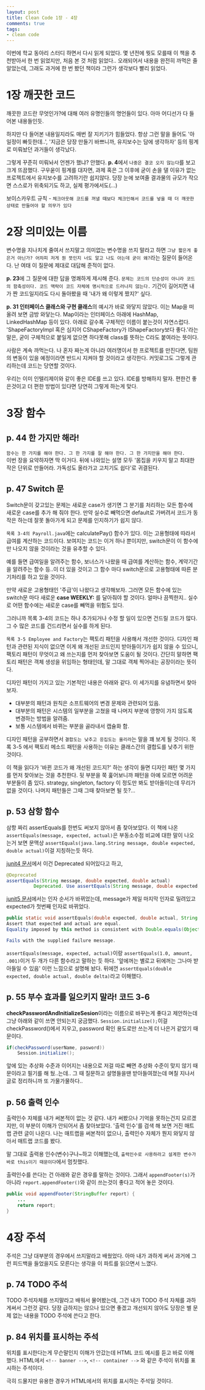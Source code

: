 ```yaml
---
layout: post
title: Clean Code 1장 - 4장
comments: true
tags:
- clean code
---
```


이번에 학교 동아리 스터디 하면서 다시 읽게 되었다. 몇 년전에 뭣도 모를때 이 책을 추천받아서 한 번 읽었지만, 처음 본 것 처럼 읽었다.. 오래되어서 내용을 완전히 까먹은 줄 알았는데, 그래도 과거에 한 번 봤던 책이라 그런가 생각보다 빨리 읽었다. 

# 1장 깨끗한 코드
깨끗한 코드란 무엇인가?에 대해 여러 유명인들의 명언들이 있다. 아마 어디선가 다 들어본 내용들인듯.     

하지만 다 들어본 내용일지라도 매번 잘 지키기가 힘들었다. 항상 그런 말을 들어도 '아 일정이 빠듯한데..', '지금은 당장 만들기 바쁘니까, 유지보수는 담에 생각하자' 등의 핑계로 미뤄놨던 과거들이 생각났다.     

그렇게 꾸준히 미뤄놔서 언젠가 했냐? 안했다. **p. 4**에서 `나중은 결코 오지 않는다`를 보고 크게 뜨끔했다. 구우욷이 핑계를 대자면, 과제 혹은 그 이후에 굳이 손을 댈 이유가 없는 프로젝트에서 유지보수를 고려하기란 쉽지않다. 당장 눈에 보여줄 결과물의 규모가 작으면 스스로가 위축되기도 하고, 실제 평가에서도(...)     

보이스카우트 규칙 - `체크아웃해 코드를 꺼낼 때보다 체크인해서 코드를 넣을 때 더 깨끗한 상태로 만들어야 할 의무가 있다`     


# 2장 의미있는 이름
변수명을 지나치게 줄여서 쓰지말고 의미없는 변수명을 쓰지 말라고 하면 `그냥 짧은게 좋은거 아닌가? 어차피 저게 뭔 뜻인지 너도 알고 나도 아는데 굳이 왜?`라는 질문이 들어온다. 난 여태 이 질문에 제대로 대답해 준적이 없다.     

**p. 23**에 그 질문에 대한 답을 명쾌하게 제시해 준다. `문제는 코드의 단순성이 아니라 코드의 함축성이다. 코드 맥락이 코드 자체에 명시적으로 드러나지 않는다.` 기간이 길어지면 내가 짠 코드일지라도 다시 돌아봤을 때 '내가 왜 이렇게 짰지?' 싶다.     

**p. 31 인터페이스 클래스와 구현 클래스**의 예시가 바로 와닿지 않았다. 이는 Map을 떠올려 보면 금방 와닿는다. Map이라는 인터페이스 아래에 HashMap, LinkedHashMap 등이 있다. 아래로 갈수록 구체적인 이름이 붙는것이 자연스럽다.     
'ShapeFactoryImpl 혹은 심지어 CShapeFactory가 IShapeFactory보다 좋다.'라는 말은, 굳이 구체적으로 붙일게 없으면 하다못해 class를 뜻하는 C라도 붙여라는 뜻이다.     

사람은 계속 까먹는다. 나 혼자 짜는게 아니라 여러명이서 한 프로젝트를 만진다면, 팀원의 변동이 있을 예정이라면 반드시 지켜야 할 것이라고 생각한다. 커밋로그도 그렇게 관리하는데 코드는 당연할 것이다.     

우리는 이미 인텔리제이와 같이 좋은 IDE를 쓰고 있다. IDE를 방해하지 말자. 편한건 좋은것이고 더 편한 방법이 있다면 당연히 그렇게 하는게 맞다.     


# 3장 함수
## p. 44 한 가지만 해라!
`함수는 한 가지를 해야 한다. 그 한 가지를 잘 해야 한다. 그 한 가지만을 해야 한다.`     
이번 장을 요약하자면 딱 이거다. 뒤에 나와있는 설명 모두 '몸집을 키우지 말고 최대한 작은 단위로 만들어라. 가독성도 올라가고 고치기도 쉽다'로 귀결된다.     

## p. 47 Switch 문
Switch문이 갖고있는 문제는 새로운 case가 생기면 그 분기를 처리하는 모든 함수에 새로운 case를 추가 해 줘야 한다. 만약 실수로 빼먹으면 default로 가버려서 코드가 동작은 하는데 잘못 돌아가게 되고 문제를 인지하기가 쉽지 않다.     

`목록 3-4의 Payroll.java`에는 calculatePay() 함수가 있다. 이는 고용형태에 따라서 급여를 계산하는 코드이다. 보여지는 코드는 이거 하나 뿐이지만, switch문이 이 함수에만 나오지 않을 것이라는 것을 유추할 수 있다.     

예를 들면 급여일을 알려주는 함수, 보너스가 나왔을 때 급여를 계산하는 함수, 계약기간을 알려주는 함수 등..이 더 있을 것이고 그 함수 마다 switch문으로 고용형태에 따른 분기처리를 하고 있을 것이다.     

만약 새로운 고용형태인 '주급'이 나왔다고 생각해보자. 그러면 모든 함수에 있는 switch문 마다 새로운 **case WEEKLY:** 를 달아줘야 할 것이다. 얼마나 끔찍한지.. 실수로 어떤 함수에는 새로운 case를 빼먹을 위험도 있다.     

그러니까 목록 3-4의 코드는 하나 추가되거나 수정 할 일이 있으면 건드릴 코드가 많다. 그 수 많은 코드를 건드리면서 실수를 하게 된다.     

`목록 3-5 Employee and Factory`는 팩토리 패턴을 사용해서 개선한 것이다. 디자인 패턴과 관련된 지식이 없으면 이게 왜 개선된 코드인지 받아들이기가 쉽지 않을 수 있으니, 팩토리 패턴이 무엇이고 왜 쓰는지를 먼저 찾아보면 도움이 될 것이다. 간단히 말하면 팩토리 패턴은 객체 생성을 위임하는 형태인데, 말 그대로 객체 찍어내는 공장이라는 뜻이다.     

디자인 패턴이 가지고 있는 기본적인 내용은 아래와 같다. 이 세가지를 유념하면서 찾아보자.     

- 대부분의 패턴과 원칙은 소프트웨어의 변경 문제와 관련되어 있음.     
- 대부분의 패턴은 시스템의 일부분을 고쳤을 때 나머지 부분에 영향이 가지 않도록 변경하는 방법을 알려줌.     
- 보통 시스템에서 바뀌는 부분을 골라내서 캡슐화 함.     

디자인 패턴을 공부하면서 `결합도는 낮추고 응집도는 올리라`는 말을 꽤 보게 될 것이다. 목록 3-5 에서 팩토리 메소드 패턴을 사용하는 이유는 클래스간의 결합도를 낮추기 위한것이다.     

이 책을 읽다가 '바뀐 코드가 왜 개선된 코드지?' 하는 생각이 들면 디자인 패턴 몇 가지를 먼저 찾아보는 것을 추천한다. 뒷 부분을 쭉 훑어보니까 패턴을 아예 모르면 어려운 부분들이 좀 있다. strategy, singleton, factory 이 정도만 봐도 받아들이는데 무리가 없을 것이다. 나머지 패턴들은 그때 그때 찾아보면 될 듯?...     

## p. 53 삼항 함수     
삼항 짜리 assertEquals를 한번도 써보지 않아서 좀 찾아보았다. 이 책에 나온 `assertEquals(message, expected, actual)`은 부동소수점 비교에 대한 말이 나오는거 보면 문맥상 `assertEquals(java.lang.String message, double expected, double actual)`이걸 지칭하는듯 하다.     

[junit4 문서](https://junit.org/junit4/javadoc/latest/index.html)에서 이건 Deprecated 되어있다고 하고,
``` java
@Deprecated
assertEquals(String message, double expected, double actual) 
          Deprecated. Use assertEquals(String message, double expected, double actual, double delta) instead
```

[junit5 문서](https://junit.org/junit5/docs/current/api/org/junit/jupiter/api/Assertions.html)에서는 인자 순서가 바뀌었는데, message가 제일 마지막 인자로 밀려있고 expected가 첫번째 인자로 바뀌었다.
``` java
public static void assertEquals​(double expected, double actual, String message)
Assert that expected and actual are equal.
Equality imposed by this method is consistent with Double.equals(Object) and Double.compare(double, double).

Fails with the supplied failure message.
```

`assertEquals(message, expected, actual)`이랑 `assertEquals(1.0, amount, .001)`이거 두 개가 다른 함수라고 말하는 듯 하다. '앞에꺼는 별로고 뒤에꺼는 그나마 받아들일 수 있음' 이런 느낌으로 설명해 놨다. 뒤에껀 `assertEquals(double expected, double actual, double delta)`라고 이해했다.     

## p. 55 부수 효과를 일으키지 말라! 코드 3-6     
**checkPasswordAndInitializeSesion**이라는 이름으로 바꾸는게 좋다고 제안하는데 그냥 아래와 같이 쓰면 안되는지 궁금했다. `Session.initialize();`이걸 checkPassword()에서 지우고, password 확인 용도로만 쓰는게 더 나은거 같았기 때문이다.
``` java
if(checkPassword(userName, pasword))
    Session.initialize();
```

앞에 있는 추상화 수준과 이어지는 내용으로 저걸 따로 빼면 추상화 수준이 맞지 않기 때문이라고 필기를 해 뒀..는데.. 그 때 질문하고 설명들을땐 받아들여졌는데 며칠 지나서 글로 정리하니까 또 가물가물하다.. 

## p. 56 출력 인수     
출력인수 자체를 내가 써본적이 없는 것 같다. 내가 써봤으나 기억을 못하는건지 모르겠지만, 이 부분이 이해가 안되어서 좀 찾아보았다. '출력 인수'를 검색 해 보면 거진 매트랩 관련 글이 나온다. 나는 매트랩을 써본적이 없으나, 출력인수 자체가 뭔지 와닿지 않아서 매트랩 코드를 봤다.     

말 그대로 출력용 인수(변수)구나~하고 이해했는데, `출력인수로 사용하라고 설계한 변수가 바로 this이기 때문이다`에서 멈칫했다.     

출력인수를 쓴다는 건 아래와 같은 경우를 말하는 것이다. 그래서 `appendFooter(s)`가 아니라 `report.appendFooter()`와 같이 쓰는것이 좋다고 적어 놓은 것이다.
``` java
public void appendFooter(StringBuffer report) {
    ...
    return report;
}
```


# 4장 주석
주석은 그냥 대부분의 경우에서 쓰지말라고 배웠었다. 아마 내가 과하게 써서 과거에 그런 피드백을 들었을지도 모른다는 생각을 이 파트를 읽으면서 느꼈다.     

## p. 74 TODO 주석
TODO 주석자체를 쓰지말라고 배워서 물어봤는데, 그건 내가 TODO 주석 자체를 과하게써서 그런것 같다. 당장 급하지는 않으나 있으면 좋겠고 개선되지 않아도 당장은 별 문제 없는 내용을 TODO 주석에 쓴다고 한다.     

## p. 84 위치를 표시하는 주석
위치를 표시한다는게 무슨말인지 이해가 안갔는데 HTML 코드 예시를 듣고 바로 이해했다. HTML에서 `<!-- banner -->`, `<!-- container -->` 와 같은 주석이 위치를 표시하는 주석이다.     

극히 드물지만 유용한 경우가 HTML에서의 위치를 표시하는 주석일 것이다.     
